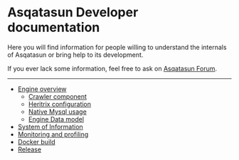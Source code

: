# Asqatasun Developer documentation

Here you will find information for people willing to understand the internals of Asqatasun or bring help to its development.

If you ever lack some information, feel free to ask on [Asqatasun Forum](http://forum.asqatasun.org/).

--- 

* [Engine overview](Engine/00_Engine_overview.md)
    * [Crawler component](Engine/component-crawler.md)
    * [Heritrix configuration](Engine/Heritrix_configuration.md)
    * [Native Mysql usage](Engine/Native_mysql_usage.md)
    * [Engine Data model](Engine/Engine_data_model.md)
* [System of Information](System_of_information/SI_data_model.md)
* [Monitoring and profiling](Monitoring_profiling.md)
* [Docker build](Docker_build.md)
* [Release](Release.md)